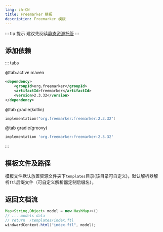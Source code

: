 ```yaml
---
lang: zh-CN
title: Freemarker 模板
description: Freemarker 模板
---
```


::: tip 提示
建议先阅读[静态资源托管](/zh/resource/static-host.html)
:::

## 添加依赖

::: tabs

@tab:active maven

```xml
<dependency>
    <groupId>org.freemarker</groupId>
    <artifactId>freemarker</artifactId>
    <version>2.3.32</version>
</dependency>
```

@tab gradle(kotlin)

```kotlin
implementation("org.freemarker:freemarker:2.3.32")
```

@tab gradle(groovy)

```groovy
implementation 'org.freemarker:freemarker:2.3.32'
```

:::

## 模板文件及路径

模板文件默认放置资源文件夹下`templates`目录(该目录可自定义)，默认解析器解析`ftl`后缀文件（可自定义解析器定制后缀名）。

## 返回文档流

```java
Map<String,Object> model = new HashMap<>()
// ... models data
// return  /templates/index.ftl
windwardContext.html("index.ftl", model);
```

